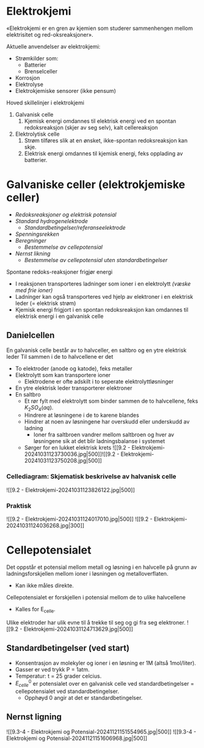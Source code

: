 
# Elektrokjemi
«Elektrokjemi er en gren av kjemien som studerer sammenhengen mellom elektrisitet og red-oksreaksjoner».

Aktuelle anvendelser av elektrokjemi:
- Strømkilder som:
	- Batterier
	- Brenselceller 
- Korrosjon
- Elektrolyse
- Elektrokjemiske sensorer (ikke pensum)

Hoved skillelinjer i elektrokjemi
1. Galvanisk celle
	1. Kjemisk energi omdannes til elektrisk energi ved en spontan redoksreaksjon (skjer av seg selv), kalt cellereaksjon
2. Elektrolytisk celle
	1. Strøm tilføres slik at en ønsket, ikke-spontan redoksreaksjon kan skje.
	2. Elektrisk energi omdannes til kjemisk energi, feks opplading av batterier.

# Galvaniske celler (elektrokjemiske celler) 
- *Redoksreaksjoner og elektrisk potensial*
- *Standard hydrogenelektrode*
	- *Standardbetingelser/referanseelektrode*
- *Spenningsrekken*
- *Beregninger*
	- *Bestemmelse av cellepotensial*
- *Nernst likning*
	- *Bestemmelse av cellepotensial uten standardbetingelser*

Spontane redoks-reaksjoner frigjør energi
- I reaksjonen transporteres ladninger som ioner i en elektrolytt *(væske med frie ioner)*
- Ladninger kan også transporteres ved hjelp av elektroner i en elektrisk leder (= elektrisk strøm)
- Kjemisk energi frigjort i en spontan redoksreaksjon kan omdannes til elektrisk energi i en galvanisk celle

## Danielcellen
En galvanisk celle består av to halvceller, en saltbro og en ytre elektrisk leder
Til sammen i de to halvcellene er det 
- To elektroder (anode og katode), feks metaller
- Elektrolytt som kan transportere ioner
	- Elektrodene er ofte adskilt i to seperate elektrolyttløsninger
- En ytre elektrisk leder transporterer elektroner
- En saltbro
	- Et rør fylt med elektrolytt som binder sammen de to halvcellene, feks $K_{2}SO_{4}(aq)$.
	- Hindrere at løsningene i de to karene blandes
	- Hindrer at noen av løsningene har overskudd eller underskudd av ladning
		- Ioner fra saltbroen vandrer mellom saltbroen og hver av løsningene sik at det blir ladningsbalanse i systemet
	- Sørger for en lukket elektrisk krets
![[9.2 - Elektrokjemi-20241031123730036.jpg|500]]![[9.2 - Elektrokjemi-20241031123750208.jpg|500]]

### Cellediagram: Skjematisk beskrivelse av halvanisk celle
![[9.2 - Elektrokjemi-20241031123826122.jpg|500]]

### Praktisk
![[9.2 - Elektrokjemi-20241031124017010.jpg|500]]
![[9.2 - Elektrokjemi-20241031124036268.jpg|300]]

# Cellepotensialet
Det oppstår et potensial mellom metall og løsning i en halvcelle på grunn av ladningsforskjellen mellom ioner i løsningen og metalloverflaten.
- Kan ikke måles direkte.

Cellepotensialet er forskjellen i potensial mellom de to ulike halvcellene
- Kalles for E<sub>celle</sub>.

Ulike elektroder har ulik evne til å trekke til seg og gi fra seg elektroner.
![[9.2 - Elektrokjemi-20241031124713629.jpg|500]]

## Standardbetingelser (ved start)
- Konsentrasjon av molekyler og ioner i en løsning er 1M (altså 1mol/liter).
- Gasser er ved trykk P = 1atm.
- Temperatur: t = 25 grader celcius.
- $E_{celle}^0$ er potensialet over en galvanisk celle ved standardbetingelser  = cellepotensialet ved standardbetingelser.
	- Opphøyd 0 angir at det er standardbetingelser.


## Nernst ligning
![[9.3-4 - Elektrokjemi og Potensial-20241121151554965.jpg|500]]
![[9.3-4 - Elektrokjemi og Potensial-20241121151606968.jpg|500]]
